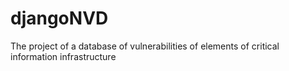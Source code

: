 # djangoNVD
The project of a database of vulnerabilities of elements of critical information infrastructure

